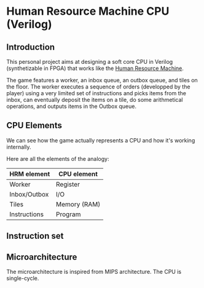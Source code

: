 # Human Resource Machine CPU (Verilog)

## Introduction

This personal project aims at designing a soft core CPU in Verilog (synthetizable in FPGA) that works like the [Human Resource Machine](https://tomorrowcorporation.com/humanresourcemachine).

The game features a worker, an inbox queue, an outbox queue, and tiles on the floor. The worker executes a sequence of orders (developped by the player) using a very limited set of instructions and picks items from the inbox, can eventually deposit the items on a tile, do some arithmetical operations, and outputs items in the Outbox queue.

## CPU Elements

We can see how the game actually represents a CPU and how it's working internally.

Here are all the elements of the analogy:

| HRM  element | CPU element  |
| ------------ | ------------ |
| Worker       | Register     |
| Inbox/Outbox | I/O          |
| Tiles        | Memory (RAM) |
| Instructions | Program      |

## Instruction set

## Microarchitecture

The microarchitecture is inspired from MIPS architecture. The CPU is single-cycle.